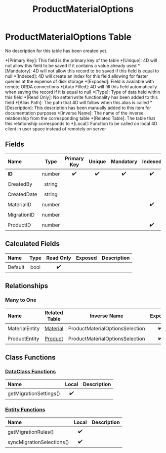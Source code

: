 ﻿---
layout: default
title: ProductMaterialOptions
parent: Tables
---
# ProductMaterialOptions Table
No description for this table has been created yet.

*[Primary Key]: This field is the primary key of the table
*[Unique]: 4D will not allow this field to be saved if it contains a value already used
*[Mandatory]: 4D will not allow this record to be saved if this field is equal to null
*[Indexed]: 4D will create an index for this field allowing for faster queries at the expense of disk storage
*[Exposed]: Field is available with remote ORDA connections
*[Auto Filled]: 4D will fill this field automatically when saving the record if it is equal to null
*[Type]: Type of data held within this field
*[Read Only]: No setter/write functionality has been added to this field
*[Alias Path]: The path that 4D will follow when this alias is called
*[Description]: This description has been manually added to this item for documentation purposes
*[Inverse Name]: The name of the inverse relationship from the corresponding table
*[Related Table]: The table that this relationship corresponds to
*[Local]: Function to be called on local 4D client in user space instead of remotely on server
## Fields

|Name|Type|Primary Key|Unique|Mandatory|Indexed|Exposed|Auto Filled|Description|
|:---|:---:|:---:|:---:|:---:|:---:|:---:|:---:|:---:|
|**ID**|number|✔️|✔️|✔️|✔️|✔️|✔️||
|CreatedBy|string|||||✔️|||
|CreatedDate|string|||||✔️|||
|MaterialID|number||||✔️|✔️|||
|MigrationID|number|||||✔️|||
|ProductID|number||||✔️|✔️|||

## Calculated Fields

|Name|Type|Read Only|Exposed|Description|
|:---|:---:|:---:|:---:|:---:|
|Default|bool|✔️|||

## Relationships
### Many to One

|Name|Related Table|Inverse Name|Exposed|Description|
|:---|:---:|:---:|:---:|:---:|
|MaterialEntity|[Material](Material.md)|ProductMaterialOptionsSelection|✔️||
|ProductEntity|[Product](Product.md)|ProductMaterialOptionsSelection|✔️||

## Class Functions

### [DataClass Functions](https://github.com/synthotec/SynthoTec-4D/blob/main/Project/Sources/Classes/ProductMaterialOptions.4dm)

|Name|Local|Description|
|:---|:---:|:---:|
|getMigrationSettings()|✔️||

### [Entity Functions](https://github.com/synthotec/SynthoTec-4D/blob/main/Project/Sources/Classes/ProductMaterialOptionsEntity.4dm)

|Name|Local|Description|
|:---|:---:|:---:|
|getMigrationRules()|✔️||
|syncMigrationSelections()|✔️||